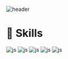 ![header](https://capsule-render.vercel.app/api?type=wave&color=auto&height=300&section=header&text=Welcome%20Github&fontSize=70)

# 🚀 Skills

![js](https://img.shields.io/badge/Python-14354C?style=for-the-badge&logo=python&logoColor=white) ![js](https://img.shields.io/badge/C-00599C?style=for-the-badge&logo=c&logoColor=white) ![js](https://img.shields.io/badge/Swift-FA7343?style=for-the-badge&logo=swift&logoColor=white) ![js](https://img.shields.io/badge/Figma-F24E1E?style=for-the-badge&logo=figma&logoColor=white) ![js](https://img.shields.io/badge/ReactiveX-B7178C?style=for-the-badge&logo=ReactiveX&logoColor=white)




